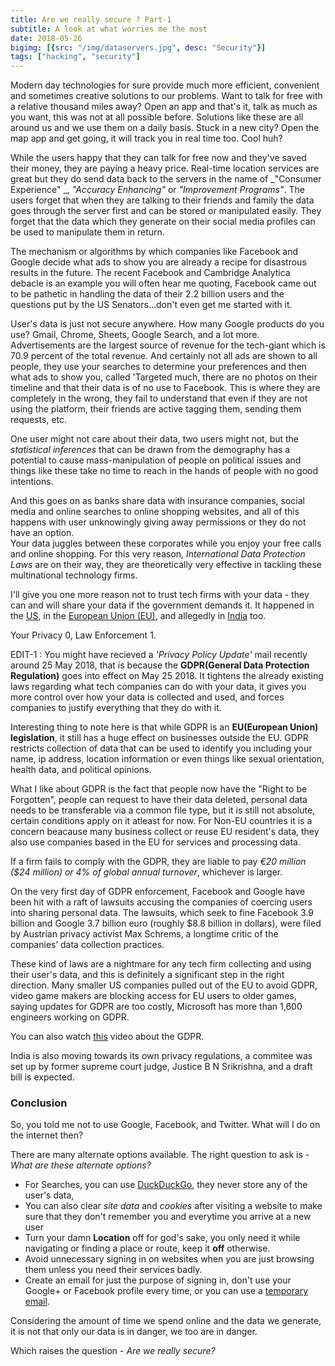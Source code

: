 ```yaml
---
title: Are we really secure ? Part-1 
subtitle: A look at what worries me the most
date: 2018-05-26
bigimg: [{src: "/img/dataservers.jpg", desc: "Security"}]
tags: ["hacking", "security"]
---
```


Modern day technologies for sure provide much more efficient, convenient and sometimes creative solutions to our problems. Want to talk for free with a relative thousand miles away? Open an app and that's it, talk as much as you want, this was not at all possible before. Solutions like these are all around us and we use them on a daily basis. Stuck in a new city? Open the map app and get going, it will track you in real time too. Cool huh?

While the users happy that they can talk for free now and they've saved their money, they are paying a heavy price. Real-time location services are great but they do send data back to the servers in the name of _"Consumer Experience" _, _"Accuracy Enhancing"_ or _"Improvement Programs"_. The users forget that when they are talking to their friends and family the data goes through the server first and can be stored or manipulated easily. They forget that the data which they generate on their social media profiles can be used to manipulate them in return.

The mechanism or algorithms by which companies like Facebook and Google decide what ads to show you are already a recipe for disastrous results in the future.
The recent Facebook and Cambridge Analytica debacle is an example you will often hear me quoting, Facebook came out to be pathetic in handling the data of their 2.2 billion users and the questions put by the US Senators...don't even get me started with it.

User's data is just not secure anywhere. How many Google products do you use? Gmail, Chrome, Sheets, Google Search, and a lot more. Advertisements are the largest source of revenue for the tech-giant which is 70.9 percent of the total revenue. And certainly not all ads are shown to all people, they use your searches to determine your preferences and then what ads to show you, called 'Targeted much, there are no photos on their timeline and that their data is of no use to Facebook. This is where they are completely in the wrong, they fail to understand that even if they are not using the platform, their friends are active tagging them, sending them requests, etc.

One user might not care about their data, two users might not, but the _statistical inferences_ that can be drawn from the demography has a potential to cause mass-manipulation of people on political issues and things like these take no time to reach in the hands of people with no good intentions.

And this goes on as banks share data with insurance companies, social media and online searches to online shopping websites, and all of this happens with user unknowingly giving away permissions or they do not have an option.  
Your data juggles between these corporates while you enjoy your free calls and online shopping.
For this very reason, _International Data Protection Laws_ are on their way, they are theoretically very effective in tackling these multinational technology firms.

I'll give you one more reason not to trust tech firms with your data - they can and will share your data if the government demands it.
It happened in the [US](https://www.technologyreview.com/s/603709/hand-over-the-data), in the [European Union (EU)](https://eandt.theiet.org/content/articles/2018/04/tech-companies-may-be-forced-to-hand-over-user-data-under-new-eu-rules), and allegedly in [India](https://www.nationalheraldindia.com/india/has-paytm-violated-the-information-technology-act) too.

Your Privacy 0, Law Enforcement 1.

EDIT-1 : You might have recieved a _'Privacy Policy Update'_ mail recently around 25 May 2018, that is because the **GDPR(General Data Protection Regulation)** goes into effect on May 25 2018.
It tightens the already existing laws regarding what tech companies can do with your data, it gives you more control over how your data is collected and used, and forces companies to justify everything that they do with it.

Interesting thing to note here is that while GDPR is an **EU(European Union) legislation**, it still has a huge effect on businesses outside the EU. GDPR restricts collection of data that can be used to identify you including your name, ip address, location information or even things like sexual orientation, health data, and political opinions.

What I like about GDPR is the fact that people now have the "Right to be Forgotten", people can request to have their data deleted, personal data needs to be transferable via a common file type, but it is still not absolute, certain conditions apply on it atleast for now. For Non-EU countries it is a concern beacause many business collect or reuse EU resident's data, they also use companies based in the EU for services and processing data.

If a firm fails to comply with the GDPR, they are liable to pay _€20 million ($24 million) or 4% of global annual turnover_, whichever is larger.

On the very first day of GDPR enforcement, Facebook and Google have been hit with a raft of lawsuits accusing the companies of coercing users into sharing personal data. The lawsuits, which seek to fine Facebook 3.9 billion and Google 3.7 billion euro (roughly $8.8 billion in dollars), were filed by Austrian privacy activist Max Schrems, a longtime critic of the companies’ data collection practices.

These kind of laws are a nightmare for any tech firm collecting and using their user's data, and this is definitely a significant step in the right direction. Many smaller US companies pulled out of the EU to avoid GDPR, video game makers are blocking access for EU users to older games, saying updates for GDPR are too costly, Microsoft has more than 1,600 engineers working on GDPR.

You can also watch [this](https://www.youtube.com/watch?v=_J5IZxI_xKk) video about the GDPR. 
    
India is also moving towards its own privacy regulations, a commitee was set up by former supreme court judge, Justice B N Srikrishna, and a draft bill is expected.

### Conclusion
So, you told me not to use Google, Facebook, and Twitter. What will I do on the internet then?

There are many alternate options available.
The right question to ask is - _What are these alternate options?_ 

* For Searches, you can use [DuckDuckGo](https://www.duckduckgo.com), they never store any of the user's data,
* You can also clear _site data_ and _cookies_ after visiting a website to make sure that they don't remember you and everytime you arrive at a new user
* Turn your damn **Location** off for god's sake, you only need it while navigating or finding a place or route, keep it **off** otherwise.
* Avoid unnecessary signing in on websites when you are just browsing them unless you need their services badly.
* Create an email for just the purpose of signing in, don't use your Google+ or Facebook profile every time, or you can use a [temporary email](https://www.10minutemail.com). 

Considering the amount of time we spend online and the data we generate, it is not that only our data is in danger, we too are in danger.

Which raises the question - _Are we really secure?_ 